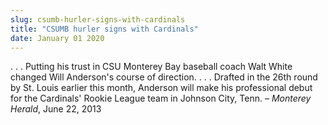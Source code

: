 ```yaml
---
slug: csumb-hurler-signs-with-cardinals
title: "CSUMB hurler signs with Cardinals"
date: January 01 2020
---
```


<p>. . . Putting his trust in CSU Monterey Bay baseball coach Walt White changed Will Anderson's course of direction. . . . Drafted in the 26th round by St. Louis earlier this month, Anderson will make his professional debut for the Cardinals' Rookie League team in Johnson City, Tenn. – <em>Monterey Herald</em>, June 22, 2013
</p>
